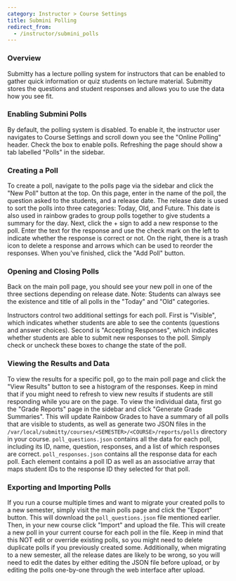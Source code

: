 ```yaml
---
category: Instructor > Course Settings
title: Submini Polling
redirect_from:
  - /instructor/submini_polls
---
```


### Overview 

Submitty has a lecture polling system for instructors that can be enabled to gather quick information or quiz students on lecture material. Submitty stores the questions and student responses and allows you to use the data how you see fit.

### Enabling Submini Polls

By default, the polling system is disabled. To enable it, the instructor user navigates to Course Settings and scroll down you see the "Online Polling" header. Check the box to enable polls. Refreshing the page should show a tab labelled "Polls" in the sidebar.


### Creating a Poll

To create a poll, navigate to the polls page via the sidebar and click the "New Poll" button at the top. On this page, enter in the name of the poll, the question asked to the students, and a release date. The release date is used to sort the polls into three categories: Today, Old, and Future. This date is also used in rainbow grades to group polls together to give students a summary for the day. Next, click the + sign to add a new response to the poll. Enter the text for the response and use the check mark on the left to indicate whether the response is correct or not. On the right, there is a trash icon to delete a response and arrows which can be used to reorder the responses. When you've finished, click the "Add Poll" button.

### Opening and Closing Polls

Back on the main poll page, you should see your new poll in one of the three sections depending on release date.  Note: Students can always see the existence and title of all polls in the "Today" and "Old" categories.  

Instructors control two additional settings for each poll. First is "Visible", which indicates whether students are able to see the contents (questions and answer choices).  Second is "Accepting Responses", which indicates whether students are able to submit new responses to the poll. Simply check or uncheck these boxes to change the state of the poll.

### Viewing the Results and Data

To view the results for a specific poll, go to the main poll page and click the "View Results" button to see a histogram of the responses. Keep in mind that if you might need to refresh to view new results if students are still responding while you are on the page. To view the individual data, first go the "Grade Reports" page in the sidebar and click "Generate Grade Summaries". This will update Rainbow Grades to have a summary of all polls that are visible to students, as well as generate two JSON files in the `/var/local/submitty/courses/<SEMESTER>/<COURSE>/reports/polls` directory in your course. `poll_questions.json` contains all the data for each poll, including its ID, name, question, responses, and a list of which responses are correct. `poll_responses.json` contains all the response data for each poll. Each element contains a poll ID as well as an associative array that maps student IDs to the response ID they selected for that poll.

### Exporting and Importing Polls

If you run a course multiple times and want to migrate your created polls to a new semester, simply visit the main polls page and click the "Export" button. This will download the `poll_questions.json` file mentioned earlier. Then, in your new course click "Import" and upload the file. This will create a new poll in your current course for each poll in the file. Keep in mind that this NOT edit or override existing polls, so you might need to delete duplicate polls if you previously created some. Additionally, when migrating to a new semester, all the release dates are likely to be wrong, so you will need to edit the dates by either editing the JSON file before upload, or by editing the polls one-by-one through the web interface after upload.

